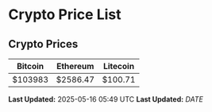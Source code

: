 # Crypto Price List

## Crypto Prices
| Bitcoin | Ethereum | Litecoin |
| ------- | -------- | -------- |
| $103983 | $2586.47 | $100.71 |
**Last Updated:** 2025-05-16 05:49 UTC
**Last Updated:** $DATE$
